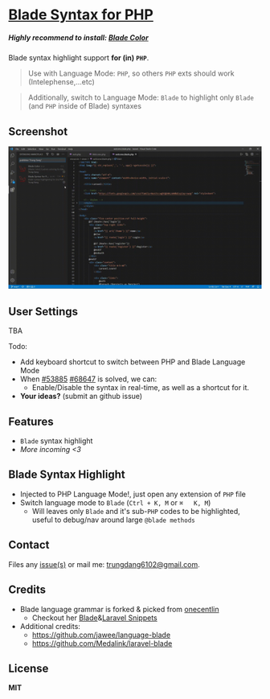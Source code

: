 # [Blade Syntax for PHP](https://marketplace.visualstudio.com/items?itemName=namesmt.blade-php)

##### Highly recommend to install: [Blade Color](https://marketplace.visualstudio.com/items?itemName=namesmt.blade-color)

Blade syntax highlight support **for (in) `PHP`**.
> Use with Language Mode: `PHP`, so others `PHP` exts should work (Intelephense,...etc)

> Additionally, switch to Language Mode: `Blade` to highlight only `Blade` (and `PHP` inside of Blade) syntaxes

## Screenshot

![TBA](https://github.com/namesmt/blade-php/raw/main/images/screenshot.gif)

## User Settings

TBA

Todo:
* Add keyboard shortcut to switch between PHP and Blade Language Mode
* When [#53885](https://github.com/microsoft/vscode/issues/53885) [#68647](https://github.com/microsoft/vscode/issues/68647) is solved, we can:
    + Enable/Disable the syntax in real-time, as well as a shortcut for it.
* **Your ideas?** (submit an github issue)

## Features

* `Blade` syntax highlight
* *More incoming <3*

## Blade Syntax Highlight

* Injected to PHP Language Mode!, just open any extension of `PHP` file
* Switch language mode to `Blade` (`Ctrl + K, M` or `⌘   K, M`)
    + Will leaves only `Blade` and it's sub-`PHP` codes to be highlighted, useful to debug/nav around large `@blade methods`

## Contact

Files any [issue(s)](https://github.com/NamesMT/blade-php/issues) or mail me: [trungdang6102@gmail.com](mailto:trungdang6102@gmail.com).

## Credits

* Blade language grammar is forked & picked from [onecentlin](https://github.com/onecentlin)
    + Checkout her [Blade](https://marketplace.visualstudio.com/items?itemName=onecentlin.laravel-blade)&[Laravel Snippets](https://marketplace.visualstudio.com/items?itemName=onecentlin.laravel5-snippets)
* Additional credits:
    + https://github.com/jawee/language-blade
    + https://github.com/Medalink/laravel-blade


## License

**MIT**
